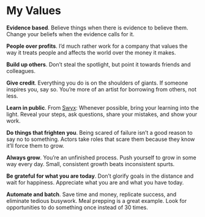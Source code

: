 # My Values

**Evidence based**. Believe things when there is evidence to believe them. Change your beliefs when the evidence calls for it.

**People over profits**. I’d much rather work for a company that values the way it treats people and affects the world over the money it makes.

**Build up others**. Don’t steal the spotlight, but point it towards friends and colleagues.

**Give credit**. Everything you do is on the shoulders of giants. If someone inspires you, say so. You’re more of an artist for borrowing from others, not less.

**Learn in public**. From [Swyx](https://www.swyx.io/writing/learn-in-public): Whenever possible, bring your learning into the light. Reveal your steps, ask questions, share your mistakes, and show your work.

**Do things that frighten you**. Being scared of failure isn’t a good reason to say no to something. Actors take roles that scare them because they know it’ll force them to grow.

**Always grow**. You’re an unfinished process. Push yourself to grow in some way every day. Small, consistent growth beats inconsistent spurts.

**Be grateful for what you are today**. Don’t glorify goals in the distance and wait for happiness. Appreciate what you are and what you have today.

**Automate and batch**. Save time and money, replicate success, and eliminate tedious busywork. Meal prepping is a great example. Look for opportunities to do something once instead of 30 times.
